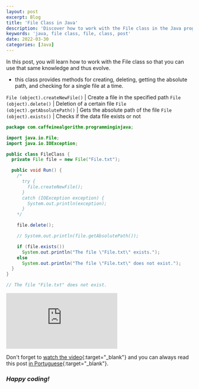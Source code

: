 ```yaml
---
layout: post
excerpt: Blog
title: 'File Class in Java'
description: 'Discover how to work with the File class in the Java programming language. Get answers to your questions with the theory and examples presented.'
keywords: 'java, file class, file, class, post'
date: 2022-03-30
categories: [Java]
---
```


In this post, you will learn how to work with the File class so that you can use that same knowledge and thus evolve.

- this class provides methods for creating, deleting, getting the absolute path, and checking for a single file at a time.

`File (object).createNewFile()` | Create a file in the specified path
`File (object).delete()` | Deletion of a certain file
`File (object).getAbsolutePath()` | Gets the absolute path of the file
`File (object).exists()` | Checks if the data file exists or not

```java
package com.caffeinealgorithm.programminginjava;

import java.io.File;
import java.io.IOException;

public class FileClass {
  private File file = new File("File.txt");

  public void Run() {
    /*
      try {
        file.createNewFile();
      }
      catch (IOException exception) {
        System.out.println(exception);
      }
    */

    file.delete();

    // System.out.println(file.getAbsolutePath());

    if (file.exists())
      System.out.println("The file \"File.txt\" exists.");
    else
      System.out.println("The file \"File.txt\" does not exist.");
  }
}

// The file "File.txt" does not exist.
```

<div class="video-container">
  <iframe src="https://www.youtube.com/embed/_d2WykDSZyM" frameborder="0" allowfullscreen></iframe>
</div>

Don't forget to [watch the video](https://youtu.be/_d2WykDSZyM){:target="\_blank"} and you can always read this post [in Portuguese](https://caffeinealgorithm.com/blog/classe-file-em-java/){:target="\_blank"}.

### _Happy coding!_

